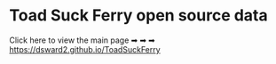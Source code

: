 # Toad Suck Ferry open source data
Click here to view the main page ➡︎ ➡ ➡︎ https://dsward2.github.io/ToadSuckFerry

